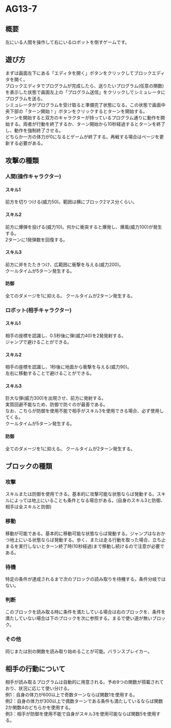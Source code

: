 # AG13-7

## 概要

左にいる人間を操作して右にいるロボットを倒すゲームです。

## 遊び方

まずは画面左下にある「エディタを開く」ボタンをクリックしてブロックエディタを開く。<br>
ブロックエディタでプログラムが完成したら、送りたいプログラム(任意の関数)を表示した状態で画面左上の「プログラム送信」をクリックしてシミュレータにプログラムを送る。<br>
シミュレータがプログラムを受け取ると準備完了状態になる。この状態で画面中央下部の「ターン開始！」ボタンをクリックするとターンを開始する。<br>
ターンを開始すると双方のキャラクターが持っているプログラム通りに動作を開始する。両者が行動を終了するか、ターン開始から10秒経過するとターンを終了し、動作を強制終了させる。<br>
どちらか一方の体力が0になるとゲームが終了する。再戦する場合はページを更新する必要がある。

## 攻撃の種類
### 人間(操作キャラクター)
#### スキル1
前方を切りつける(威力50)。範囲は横にブロック2マス分くらい。

#### スキル2
前方に爆弾を投げる(威力10)。何かに衝突すると爆発し、爆風(威力100)が発生する。<br>
2ターンに1発弾数を回復する。

#### スキル3
前方に斧をたたきつけ、広範囲に衝撃を与える(威力200)。<br>
クールタイムが5ターン発生する。

#### 防御
全てのダメージを1に抑える。
クールタイムが2ターン発生する。

### ロボット(相手キャラクター)
#### スキル1
相手の座標を認識し、0.5秒後に弾(威力40)を2発発射する。<br>
ジャンプで避けることができる。

#### スキル2
相手の座標を認識し、1秒後に地面から衝撃を与える(威力90)。<br>
左右に移動することで避けることができる。

#### スキル3
巨大な弾(威力300)を出現させ、前方に発射する。<br>
実質回避不能なため、防御で防ぐのが最善である。<br>
なお、こちらが防御を使用不能で相手がスキル3を使用できる場合、必ず使用してくる。<br>
クールタイムが5ターン発生する。

#### 防御
全てのダメージを1に抑える。
クールタイムが2ターン発生する。

## ブロックの種類

### 攻撃
スキルまたは防御を使用できる。基本的に攻撃可能な状態ならば発動する。スキルによっては地上にいることも条件となる場合がある。(自身のスキル3と防御、相手は全スキルと防御)

### 移動
移動が可能である。基本的に移動可能な状態ならば発動する。ジャンプはなおかつ地上にいる状態ならば発動する。歩く、または走る行動を取った場合、立ち止まるを実行しないとターン終了時(10秒経過)まで移動し続けるので注意が必要である。

### 待機
特定の条件が達成されるまで次のブロックの読み取りを待機する。条件分岐ではない。

### 判断
このブロックを読み取る時に条件を満たしている場合は右のブロックを、条件を満たしていない場合は下のブロックを次に参照する。まるで使い道が無いブロック。

### その他
同じまたは別の関数を読み取り始めることが可能。バランスブレイカー。

## 相手の行動について
相手が読み取るプログラムは自動的に用意される。予め9つの関数が搭載されており、状況に応じて使い分ける。<br>
例1：自身の体力が600以上で奇数ターンならば関数1を使用する。<br>
例2：自身の体力が300以上で偶数ターンである条件も満たしているならば関数2か関数4のどちらかを使用する。<br>
例3：相手が防御を使用不能で自身がスキル3を使用可能ならば関数5を使用する。

